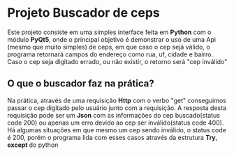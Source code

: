 <h1> Projeto Buscador de ceps </h1>
  <p>Este projeto consiste em uma simples interface feita em <strong>Python</strong> com o módulo <strong>PyQt5</strong>, onde o principal objetivo é demonstrar o uso de uma Api
  (mesmo que muito simples) de ceps, em que caso o cep sejá válido, o programa retornará campos do endereço como rua, uf, cidade e bairro. Caso o cep seja digitado errado, ou não existir,
  o retorno será "cep inválido"</p>
  
  <H2>O que o buscador faz na prática?</H2>
  <p>Na prática, através de uma requisição <strong>Http</strong> com o verbo "get" conseguimos passar o cep digitado pelo usuário junto com a requisição. A resposta desta requisição
  pode ser um <strong>Json</strong> com as informações do cep buscado(status code 200) ou apenas um erro devido ao cep ser inválido(status code 400). Há algumas situações em que mesmo
  um cep sendo inválido, o status code é 200, porém o programa lida com esses casos através da estrutura <strong>Try</strong>, <strong>except </strong> do python</p>
